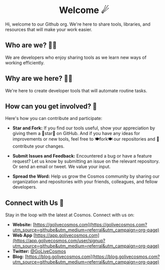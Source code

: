 <h1 align="center"> Welcome ☄ </h1>

Hi, welcome to our Github org. We're here to share tools, libraries, and resources that will make your work easier.

## Who are we? 🙋‍♀️

We are developers who enjoy sharing tools as we learn new ways of working efficiently.

## Why are we here? 👩‍💻

We're here to create developer tools that will automate routine tasks.

## How can you get involved? 🙌

Here's how you can contribute and participate:

- **Star and Fork:** If you find our tools useful, show your appreciation by giving them a 🌟star🌟 on GitHub. And if you have any ideas for improvements or new tools, feel free to 🍽️fork🍽️ our repositories and 🌈 contribute your changes.

- **Submit Issues and Feedback:** Encountered a bug or have a feature request? Let us know by submitting an issue on the relevant repository. Or send an email or tweet. We value your input.

- **Spread the Word:** Help us grow the Cosmos community by sharing our organization and repositories with your friends, colleagues, and fellow developers.

## Connect with Us 🍿

Stay in the loop with the latest at Cosmos. Connect with us on:

- **Website:** [https://golivecosmos.com](https://golivecosmos.com?utm_source=githube&utm_medium=referral&utm_campaign=org-page)
- **Web App** [https://app.golivecosmos.com](https://app.golivecosmos.com/user/signup?utm_source=githube&utm_medium=referral&utm_campaign=org-page)
- **Twitter:** [@GoLiveCosmos](https://twitter.com/GoLiveCosmos)
- **Blog:** [https://blog.golivecosmos.com](https://blog.golivecosmos.com?utm_source=githube&utm_medium=referral&utm_campaign=org-page)
